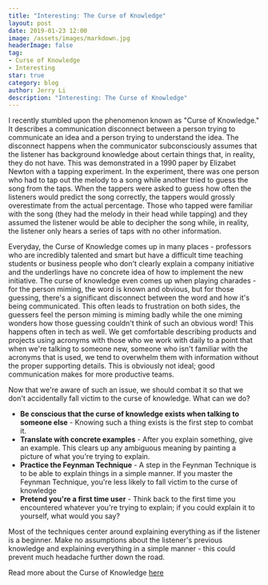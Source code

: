 ```yaml
---
title: "Interesting: The Curse of Knowledge"
layout: post
date: 2019-01-23 12:00
image: /assets/images/markdown.jpg
headerImage: false
tag:
- Curse of Knowledge
- Interesting
star: true
category: blog
author: Jerry Li
description: "Interesting: The Curse of Knowledge" 
---
```


I recently stumbled upon the phenomenon known as "Curse of Knowledge." It describes a communication disconnect between a person trying to communicate an idea and a person trying to understand the idea. 
The disconnect happens when the communicator subconsciously assumes that the listener has background knowledge about certain things that, in reality, they do not have. This 
was demonstrated in a 1990 paper by Elizabet Newton with a tapping experiment. In the experiment, there was one person who had to tap out the melody to a song while another tried to guess the song from the taps.
When the tappers were asked to guess how often the listeners would predict the song correctly, the tappers would grossly overestimate from the actual percentage. 
Those who tapped were familiar with the song (they had the melody in their head while tapping) and they assumed the listener would be able to decipher the song while, in reality, the listener only hears a series of taps with no other information.

Everyday, the Curse of Knowledge comes up in many places - professors who are incredibly talented and smart but have a difficult time teaching students or business people who don't clearly explain a company initiative and the underlings
have no concrete idea of how to implement the new initiative. The curse of knowledge even comes up when playing charades - for the person miming, the word is known and obvious, but for those guessing, there's a significant disconnect between the word and how it's being communicated. 
This often leads to frustration on both sides, the guessers feel the person miming is miming badly while the one miming wonders how those guessing couldn't think of such an obvious word! This happens often in tech as well. 
We get comfortable describing products and projects using acronyms with those who we work with daily to a point that when we're talking to someone new, someone who isn't familiar with the acronyms that is used, we tend to overwhelm them with information without the proper supporting details. This is obviously not ideal; good communication makes for more productive teams. 

Now that we're aware of such an issue, we should combat it so that we don't accidentally fall victim to the curse of knowledge. What can we do? 
* **Be conscious that the curse of knowledge exists when talking to someone else** - Knowing such a thing exists is the first step to combat it.
* **Translate with concrete examples** - After you explain something, give an example. This clears up any ambiguous meaning by painting a picture of what you're trying to explain.
* **Practice the Feynman Technique** - A step in the Feynman Technique is to be able to explain things in a simple manner. If you master the Feynman Technique, you're less likely to fall victim to the curse of knowledge
* **Pretend you're a first time user** - Think back to the first time you encountered whatever you're trying to explain; if you could explain it to yourself, what would you say?

Most of the techniques center around explaining everything as if the listener is a beginner. Make no assumptions about the listener's previous knowledge and explaining everything in a simple manner - this could prevent much headache further down the road.


Read more about the Curse of Knowledge [here](https://en.wikipedia.org/wiki/Curse_of_knowledge)
